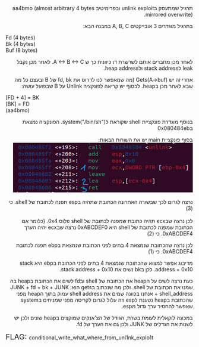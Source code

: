 <div dir='rtl'>
תרגיל שמתעסק בunlink exploit ובפרימיטיב aa4bmo (almost arbitrary 4 bytes mirrored overwrite).

בתרגיל מוגדרים 3 אובייקטים A, B, C במבנה הבא:
<div dir='ltr'>
    Fd (4 bytes)
    </br>
    Bk (4 bytes)
    </br>
    Buf (8 bytes)
</div>

לאחר מכן מחברים אותם לשרשרת דו כיוונית כך ש A <-> B <-> C.
לאחר מכן נקבל leak לstack address ולheap address.

אחרי זה יש
Gets(A->buf)
(מה שמאפשר לנו לדרוס את fd, bk של B ובעצם כל מה שבא לאחר מכן בheap.
לבסוף יש קריאה לפונקציה Unlink על B שבפועל עושה:
<div dir='ltr'>
    [FD + 4] = BK
    </br>
    [BK] = FD
    </br>
    (aa4bmo)
</div>

בנוסף מוגדרת פונקציית shell שקוראת לsystem("/bin/sh").
הפונקציה נמצאת ב0x080484eb

בסוף פונקציית main יש את השורות הבאות:
<img src="./exploitable_code.png" />

נרצה לגרום לכך שבשורה האחרונה הכתובת שתהיה בesp תפנה לכתובת של shell. כי (3)
<br></br>
לכן נרצה שבecx תהיה כתובת שמפנה לכתובת של shell פלוס 0x4. (כלומר אם הכתובת שמפנה לכתובת של shell היא 0xABCDEF0 נרצה שבecx יהיה הערך 0xABCDEF4. כי (2)

לכן נרצה שהכתובת שנמצאת 4 בתים לפני הכתובת שנמצאת בebp תפנה לכתובת 0xABCDEF4. כי (1)

מדיבוג אפשר למצוא שהכתובת שנמצאת 4 בתים לפני הכתובת בebp היא stack address + 0x10.
לכן בbk נשים את stack address + 0x10.

כעת נרצה לשים על הheap את הכתובת של shell ובfd לשים את הכתובת בheap בה שמנו את הכתובת של shell.
ולכן מה שנכתוב בgets הוא:
JUNK + fd + bk + JUNK + shell_address
אנחנו בכוונה שמים את shell address עמוק בתוך הheap מפני שהכתובת בheap נטענת לesp וזה עלול לגרום לקריסה מפני שמניחים בsystem שאפשר להחסיר ערך גדול מesp.

במכונה לוקאלית לעומת בשרת, הגודל של הצ'אנקים שמוקצים בheap שונים ולכן יש לשנות את הגדלים של JUNK ולכן גם את הערך של fd.

<div dir='ltr'>
    <span style="font-size: 20px">FLAG: </span>
    <span>
    conditional_write_what_where_from_unl1nk_explo1t
    </span>
</div>
</div>